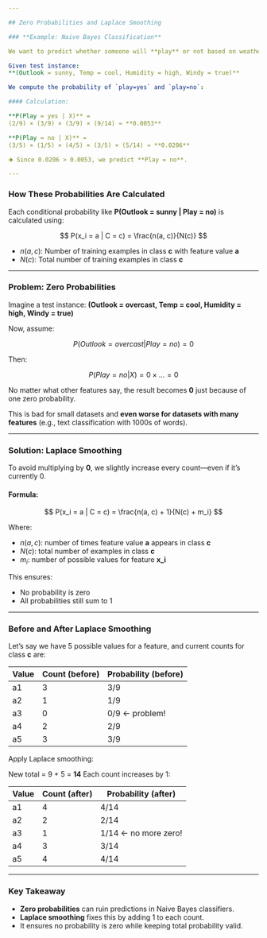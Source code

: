 ```yaml
---

## Zero Probabilities and Laplace Smoothing

### **Example: Naive Bayes Classification**

We want to predict whether someone will **play** or not based on weather conditions.

Given test instance:
**(Outlook = sunny, Temp = cool, Humidity = high, Windy = true)**

We compute the probability of `play=yes` and `play=no`:

#### Calculation:

**P(Play = yes | X)** =
(2/9) × (3/9) × (3/9) × (9/14) ≈ **0.0053**

**P(Play = no | X)** =
(3/5) × (1/5) × (4/5) × (3/5) × (5/14) ≈ **0.0206**

🡺 Since 0.0206 > 0.0053, we predict **Play = no**.

---
```


### **How These Probabilities Are Calculated**

Each conditional probability like **P(Outlook = sunny | Play = no)** is calculated using:

$$
P(x_i = a | C = c) = \frac{n(a, c)}{N(c)}
$$

- $n(a, c)$: Number of training examples in class **c** with feature value **a**
- $N(c)$: Total number of training examples in class **c**

---

### **Problem: Zero Probabilities**

Imagine a test instance:
**(Outlook = overcast, Temp = cool, Humidity = high, Windy = true)**

Now, assume:

$$
P(Outlook = overcast | Play = no) = 0
$$

Then:

$$
P(Play = no | X) = 0 × … = 0
$$

No matter what other features say, the result becomes **0** just because of one zero probability.

This is bad for small datasets and **even worse for datasets with many features** (e.g., text classification with 1000s of words).

---

### **Solution: Laplace Smoothing**

To avoid multiplying by **0**, we slightly increase every count—even if it’s currently 0.

#### Formula:

$$
P(x_i = a | C = c) = \frac{n(a, c) + 1}{N(c) + m_i}
$$

Where:

- $n(a, c)$: number of times feature value **a** appears in class **c**
- $N(c)$: total number of examples in class **c**
- $m_i$: number of possible values for feature **x_i**

This ensures:

- No probability is zero
- All probabilities still sum to 1

---

### **Before and After Laplace Smoothing**

Let’s say we have 5 possible values for a feature, and current counts for class **c** are:

| Value | Count (before) | Probability (before) |
| ----- | -------------- | -------------------- |
| a1    | 3              | 3/9                  |
| a2    | 1              | 1/9                  |
| a3    | 0              | 0/9 ← problem!       |
| a4    | 2              | 2/9                  |
| a5    | 3              | 3/9                  |

Apply Laplace smoothing:

New total = 9 + 5 = **14**
Each count increases by 1:

| Value | Count (after) | Probability (after)  |
| ----- | ------------- | -------------------- |
| a1    | 4             | 4/14                 |
| a2    | 2             | 2/14                 |
| a3    | 1             | 1/14 ← no more zero! |
| a4    | 3             | 3/14                 |
| a5    | 4             | 4/14                 |

---

### **Key Takeaway**

- **Zero probabilities** can ruin predictions in Naive Bayes classifiers.
- **Laplace smoothing** fixes this by adding 1 to each count.
- It ensures no probability is zero while keeping total probability valid.
